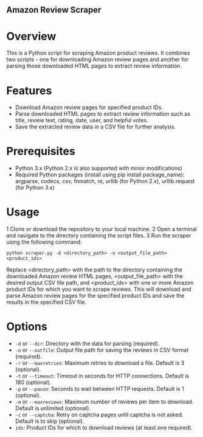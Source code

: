 ## Amazon Review Scraper
# Overview
This is a Python script for scraping Amazon product reviews. It combines two scripts - one for downloading Amazon review pages and another for parsing those downloaded HTML pages to extract review information.

# Features
- Download Amazon review pages for specified product IDs.
- Parse downloaded HTML pages to extract review information such as title, review text, rating, date, user, and helpful votes.
- Save the extracted review data in a CSV file for further analysis.

# Prerequisites
- Python 3.x (Python 2.x is also supported with minor modifications)
- Required Python packages (install using pip install package_name):
 argparse, codecs, csv, fnmatch, re, urllib (for Python 2.x), urllib.request (for Python 3.x)

# Usage
1 Clone or download the repository to your local machine.
2 Open a terminal and navigate to the directory containing the script files.
3 Run the scraper using the following command:

```
python scraper.py -d <directory_path> -o <output_file_path> <product_ids>
```

Replace <directory_path> with the path to the directory containing the downloaded Amazon review HTML pages, <output_file_path> with the desired output CSV file path, and <product_ids> with one or more Amazon product IDs for which you want to scrape reviews.
This will download and parse Amazon review pages for the specified product IDs and save the results in the specified CSV file.

# Options
- `-d` or `--dir`: Directory with the data for parsing (required).
- `-o` or `--outfile`: Output file path for saving the reviews in CSV format (required).
- `-r` or `--maxretries`: Maximum retries to download a file. Default is 3 (optional).
- `-t` or `--timeout`: Timeout in seconds for HTTP connections. Default is 180 (optional).
- `-p` or `--pause`: Seconds to wait between HTTP requests. Default is 1 (optional).
- `-m` or `--maxreviews`: Maximum number of reviews per item to download. Default is unlimited (optional).
- `-c` or `--captcha`: Retry on captcha pages until captcha is not asked. Default is to skip (optional).
- `ids`: Product IDs for which to download reviews (at least one required).
